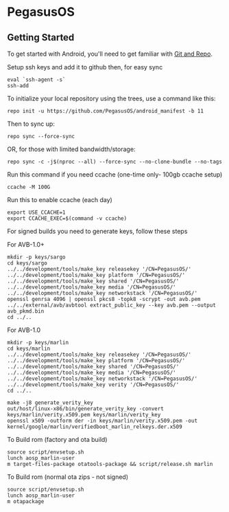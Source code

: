 PegasusOS
===========

Getting Started
---------------

To get started with Android, you'll need to get
familiar with [Git and Repo](https://source.android.com/setup/develop/repo).


Setup ssh keys and add it to github then, for easy sync

    eval `ssh-agent -s`
    ssh-add

To initialize your local repository using the trees, use a command like this:

    repo init -u https://github.com/PegasusOS/android_manifest -b 11

Then to sync up:

    repo sync --force-sync

OR, for those with limited bandwidth/storage:

    repo sync -c -j$(nproc --all) --force-sync --no-clone-bundle --no-tags

Run this command if you need ccache (one-time only- 100gb ccache setup) 

    ccache -M 100G
    
Run this to enable ccache (each day)

    export USE_CCACHE=1
    export CCACHE_EXEC=$(command -v ccache)

For signed builds you need to generate keys, follow these steps

For AVB-1.0+

    mkdir -p keys/sargo
	cd keys/sargo
	../../development/tools/make_key releasekey '/CN=PegasusOS/'
	../../development/tools/make_key platform '/CN=PegasusOS/'
	../../development/tools/make_key shared '/CN=PegasusOS/'
	../../development/tools/make_key media '/CN=PegasusOS/'
	../../development/tools/make_key networkstack '/CN=PegasusOS/'
	openssl genrsa 4096 | openssl pkcs8 -topk8 -scrypt -out avb.pem
	../../external/avb/avbtool extract_public_key --key avb.pem --output avb_pkmd.bin
	cd ../..

For AVB-1.0

    mkdir -p keys/marlin
	cd keys/marlin
	../../development/tools/make_key releasekey '/CN=PegasusOS/'
	../../development/tools/make_key platform '/CN=PegasusOS/'
	../../development/tools/make_key shared '/CN=PegasusOS/'
	../../development/tools/make_key media '/CN=PegasusOS/'
	../../development/tools/make_key networkstack '/CN=PegasusOS/'
	../../development/tools/make_key verity '/CN=PegasusOS/'
	cd ../..

	make -j8 generate_verity_key
	out/host/linux-x86/bin/generate_verity_key -convert keys/marlin/verity.x509.pem keys/marlin/verity_key
	openssl x509 -outform der -in keys/marlin/verity.x509.pem -out kernel/google/marlin/verifiedboot_marlin_relkeys.der.x509

To Build rom (factory and ota build)

    source script/envsetup.sh
    lunch aosp_marlin-user
	m target-files-package otatools-package && script/release.sh marlin

To Build rom (normal ota zips - not signed)

    source script/envsetup.sh
    lunch aosp_marlin-user
    m otapackage
